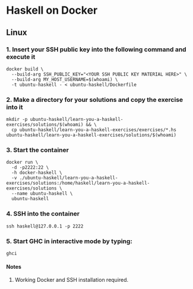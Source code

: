 # Haskell on Docker 

## Linux
                                      
### 1. Insert your SSH public key into the following command and execute it 
```shell
docker build \
  --build-arg SSH_PUBLIC_KEY="<YOUR SSH PUBLIC KEY MATERIAL HERE>" \
  --build-arg MY_HOST_USERNAME=$(whoami) \
  -t ubuntu-haskell - < ubuntu-haskell/Dockerfile
```

### 2. Make a directory for your solutions and copy the exercise into it
```shell
mkdir -p ubuntu-haskell/learn-you-a-haskell-exercises/solutions/$(whoami) && \
  cp ubuntu-haskell/learn-you-a-haskell-exercises/exercises/*.hs ubuntu-haskell/learn-you-a-haskell-exercises/solutions/$(whoami)  
```

### 3. Start the container
```shell
docker run \
  -d -p2222:22 \
  -h docker-haskell \
  -v ./ubuntu-haskell/learn-you-a-haskell-exercises/solutions:/home/haskell/learn-you-a-haskell-exercises/solutions \
  --name ubuntu-haskell \
  ubuntu-haskell 
```

### 4. SSH into the container
```shell
ssh haskell@127.0.0.1 -p 2222 
```

### 5. Start GHC in interactive mode by typing:
```shell
ghci
```

#### Notes
1. Working Docker and SSH installation required.
